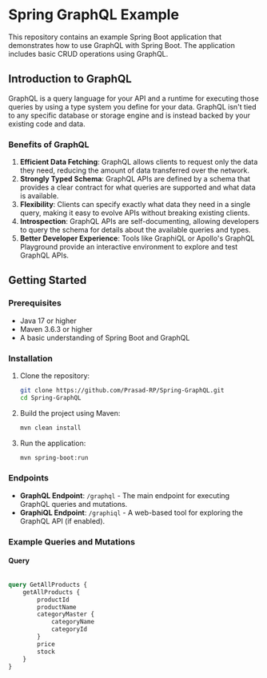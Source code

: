# Spring GraphQL Example

This repository contains an example Spring Boot application that demonstrates how to use GraphQL with Spring Boot. The application includes basic CRUD operations using GraphQL.

## Introduction to GraphQL

GraphQL is a query language for your API and a runtime for executing those queries by using a type system you define for your data. GraphQL isn't tied to any specific database or storage engine and is instead backed by your existing code and data.

### Benefits of GraphQL

1. **Efficient Data Fetching**: GraphQL allows clients to request only the data they need, reducing the amount of data transferred over the network.
2. **Strongly Typed Schema**: GraphQL APIs are defined by a schema that provides a clear contract for what queries are supported and what data is available.
3. **Flexibility**: Clients can specify exactly what data they need in a single query, making it easy to evolve APIs without breaking existing clients.
4. **Introspection**: GraphQL APIs are self-documenting, allowing developers to query the schema for details about the available queries and types.
5. **Better Developer Experience**: Tools like GraphiQL or Apollo's GraphQL Playground provide an interactive environment to explore and test GraphQL APIs.

## Getting Started

### Prerequisites

- Java 17 or higher
- Maven 3.6.3 or higher
- A basic understanding of Spring Boot and GraphQL

### Installation

1. Clone the repository:
    ```sh
    git clone https://github.com/Prasad-RP/Spring-GraphQL.git
    cd Spring-GraphQL
    ```

2. Build the project using Maven:
    ```sh
    mvn clean install
    ```

3. Run the application:
    ```sh
    mvn spring-boot:run
    ```

### Endpoints

- **GraphQL Endpoint**: `/graphql` - The main endpoint for executing GraphQL queries and mutations.
- **GraphiQL Endpoint**: `/graphiql` - A web-based tool for exploring the GraphQL API (if enabled).

### Example Queries and Mutations

#### Query

```graphql

query GetAllProducts {
    getAllProducts {
        productId
        productName
        categoryMaster {
            categoryName
            categoryId
        }
        price
        stock
    }
}

